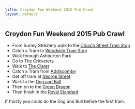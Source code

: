 ```yaml
---
title: Croydon Fun Weekend 2015 Pub Crawl
layout: default
---
```

## Croydon Fun Weekend 2015 Pub Crawl ##

* From Surrey Streatery walk to the [Church Street Tram Stop](http://london.randomness.org.uk/wiki.cgi?Church_Street_Tram_Stop)
* Catch a Tram to [Woodside Tram Stop](http://london.randomness.org.uk/wiki.cgi?Woodside_Tram_Stop)
* Walk through Ashburton Park
* Go to [The Cricketers](http://london.randomness.org.uk/wiki.cgi?Cricketers,_CR0_7ER)
* Walk to [The Claret](http://london.randomness.org.uk/wiki.cgi?Claret_Free_House,_CR0_7AA)
* Catch a Tram from [Addiscombe](http://london.randomness.org.uk/wiki.cgi?Addiscombe_Tram_Stop)
* Get off tram at [George Street](http://london.randomness.org.uk/wiki.cgi?George_Street_Tram_Stop)
* Walk to the [Dog and Bull](http://london.randomness.org.uk/wiki.cgi?Dog_And_Bull,_CR0_1RG)
* Then on to the [Green Dragon](http://london.randomness.org.uk/wiki.cgi?Green_Dragon,_CR0_1NA)
* Then finish in the [Royal Standard](http://london.randomness.org.uk/wiki.cgi?Royal_Standard,_CR0_1SS)

If thirsty you could do the Dog and Bull before the first tram.
